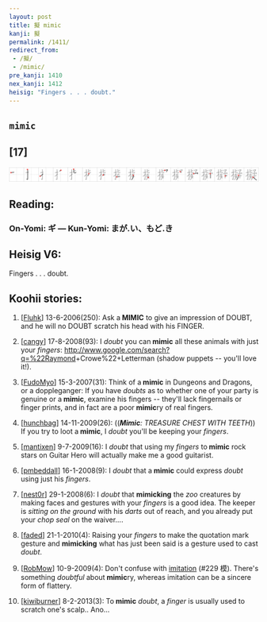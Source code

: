 ```yaml
---
layout: post
title: 擬 mimic
kanji: 擬
permalink: /1411/
redirect_from:
 - /擬/
 - /mimic/
pre_kanji: 1410
nex_kanji: 1412
heisig: "Fingers . . . doubt."
---
```


## `mimic`

## [17]

<div class="stroke"><img src="../images/E693AC.png" /></div>

## Reading:

### On-Yomi: ギ &mdash; Kun-Yomi: まが.い、もど.き

## Heisig V6:

Fingers . . . doubt.

## Koohii stories:

1) [<a href="http://kanji.koohii.com/profile/Fluhk">Fluhk</a>] 13-6-2006(250): Ask a<strong> MIMIC</strong> to give an impression of DOUBT, and he will no DOUBT scratch his head with his FINGER.

2) [<a href="http://kanji.koohii.com/profile/cangy">cangy</a>] 17-8-2008(93): I <em>doubt</em> you can<strong> mimic</strong> all these animals with just your <em>fingers</em>: <a href="http://www.google.com/search?q=%22Raymond">http://www.google.com/search?q=%22Raymond</a>+Crowe%22+Letterman (shadow puppets -- you&#039;ll love it!).

3) [<a href="http://kanji.koohii.com/profile/FudoMyo">FudoMyo</a>] 15-3-2007(31): Think of a<strong> mimic</strong> in Dungeons and Dragons, or a doppleganger: If you have <em>doubts</em> as to whether one of your party is genuine or a<strong> mimic</strong>, examine his fingers -- they&#039;ll lack fingernails or finger prints, and in fact are a poor<strong> mimic</strong>ry of real fingers.

4) [<a href="http://kanji.koohii.com/profile/hunchbag">hunchbag</a>] 14-11-2009(26): ((<em><strong>Mimic</strong>: TREASURE CHEST WITH TEETH</em>)) If you try to loot a<strong> mimic</strong>, I <em>doubt</em> you&#039;ll be keeping your <em>fingers</em>.

5) [<a href="http://kanji.koohii.com/profile/mantixen">mantixen</a>] 9-7-2009(16): I <em>doubt</em> that using my <em>fingers</em> to<strong> mimic</strong> rock stars on Guitar Hero will actually make me a good guitarist.

6) [<a href="http://kanji.koohii.com/profile/pmbeddall">pmbeddall</a>] 16-1-2008(9): I <em>doubt</em> that a<strong> mimic</strong> could express <em>doubt</em> using just his <em>fingers</em>.

7) [<a href="http://kanji.koohii.com/profile/nest0r">nest0r</a>] 29-1-2008(6): I <em>doubt</em> that <strong>mimicking</strong> the <em>zoo</em> creatures by making faces and gestures with your <em>fingers</em> is a good idea. The keeper is <em>sitting on the ground</em> with his <em>darts</em> out of reach, and you already put your <em>chop seal</em> on the waiver....

8) [<a href="http://kanji.koohii.com/profile/faded">faded</a>] 21-1-2010(4): Raising your <em>fingers</em> to make the quotation mark gesture and <strong>mimicking</strong> what has just been said is a gesture used to cast <em>doubt</em>.

9) [<a href="http://kanji.koohii.com/profile/RobMow">RobMow</a>] 10-9-2009(4): Don&#039;t confuse with <a href="../229">imitation</a> (#229 模). There&#039;s something <em>doubtful</em> about<strong> mimic</strong>ry, whereas imitation can be a sincere form of flattery.

10) [<a href="http://kanji.koohii.com/profile/kiwiburner">kiwiburner</a>] 8-2-2013(3): To<strong> mimic</strong> <em>doubt</em>, a <em>finger</em> is usually used to scratch one&#039;s scalp.. Ano...
